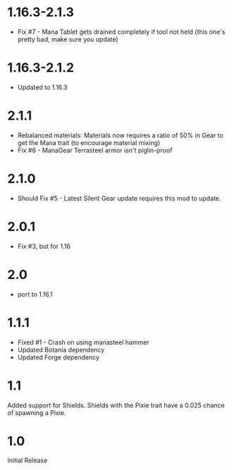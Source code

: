 1.16.3-2.1.3
============
* Fix #7 - Mana Tablet gets drained completely if tool not held (this one's pretty bad, make sure you update)

1.16.3-2.1.2
============
* Updated to 1.16.3

2.1.1
============
* Rebalanced materials: Materials now requires a ratio of 50% in Gear to get the Mana trait (to encourage material mixing)
* Fix #6 - ManaGear Terrasteel armor isn't piglin-proof

2.1.0
============
* Should Fix #5 - Latest Silent Gear update requires this mod to update. 

2.0.1
============
* Fix #3, but for 1.16

2.0
============
* port to 1.16.1

1.1.1
============
* Fixed #1 - Crash on using manasteel hammer
* Updated Botania dependency
* Updated Forge dependency


1.1
=============
Added support for Shields. Shields with the Pixie trait have a 0.025 chance of spawning a Pixie.

1.0
=============
Initial Release